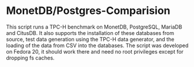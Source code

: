 MonetDB/Postgres-Comparision
========================

This script runs a TPC-H benchmark on MonetDB, PostgreSQL, MariaDB and CitusDB. It also supports the installation of these databases from source, test data generation using the TPC-H data generator, and the loading of the data from CSV into the databases. The script was developed on Fedora 20, it should work there and need no root privileges except for dropping fs caches.
